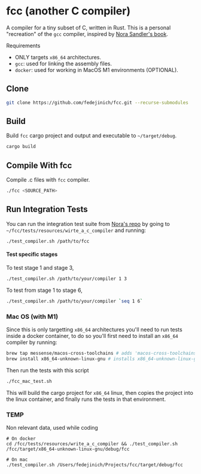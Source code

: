 # fcc (another C compiler)

A compiler for a tiny subset of C, written in Rust. This is a personal "recreation" of the `gcc` compiler, inspired by [Nora Sandler's book](https://norasandler.com/2022/03/29/Write-a-C-Compiler-the-Book.html).

Requirements
- ONLY targets `x86_64` architectures.
- `gcc`: used for linking the assembly files.
- `docker`: used for working in MacOS M1 environments (OPTIONAL).

## Clone

```bash
git clone https://github.com/fedejinich/fcc.git --recurse-submodules
```

## Build

Build `fcc` cargo project and output and executable to `~/target/debug`.

```bash
cargo build
```

## Compile With fcc

Compile .c files with `fcc` compiler.

```bash 
./fcc <SOURCE_PATH>
```

## Run Integration Tests 

You can run the integration test suite from [Nora's repo](https://github.com/nlsandler/write_a_c_compiler) by going to `~/fcc/tests/resources/wirte_a_c_compiler` and running:

```
./test_compiler.sh /path/to/fcc
```

#### Test specific stages

To test stage 1 and stage 3,

```bash
./test_compiler.sh /path/to/your/compiler 1 3
```

To test from stage 1 to stage 6,

```bash
./test_compiler.sh /path/to/your/compiler `seq 1 6`
```

### Mac OS (with M1)

Since this is only targetting `x86_64` architectures you'll need to run tests inside a docker container, to do so you'll first need to install an `x86_64` compiler by running:

```bash
brew tap messense/macos-cross-toolchains # adds 'macos-cross-toolchains'
brew install x86_64-unknown-linux-gnu # installs x86_64-unknown-linux-gnu toolchain
```

Then run the tests with this script

```bash
./fcc_mac_test.sh
```

This will build the cargo project for `x86_64` linux, then copies the project into the linux container, and finally runs the tests in that environment.

### TEMP

Non relevant data, used while coding

```
# On docker
cd /fcc/tests/resources/write_a_c_compiler && ./test_compiler.sh /fcc/target/x86_64-unknown-linux-gnu/debug/fcc

# On mac 
./test_compiler.sh /Users/fedejinich/Projects/fcc/target/debug/fcc
```
